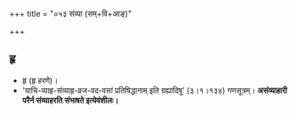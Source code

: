 +++
title = "०५३ संव्या (सम्+वि+आङ्)"

+++

## हृ
- हृ (हृ हरणे)।
- 'याचि-व्याहृ-संव्याहृ-व्रज-वद-वसां प्रतिषिद्धानाम् इति ग्रह्यादिषु' (३।१।१३४) गणसूत्रम्। **असंव्याहारी परैर्न संव्याहरति संभाषते इत्येवंशीलः।**
